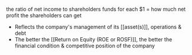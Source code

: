 the ratio of net income to shareholders funds
for each $1 = how much net profit the shareholders can get
- Reflects the company's management of its [[asset(s)]], operations & debt
- The better the [[Return on Equity (ROE or ROSF)]], the better the financial condition & competitive position of the company